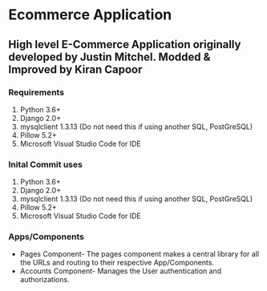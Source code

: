 
# Ecommerce Application

## High level E-Commerce Application originally developed by Justin Mitchel. Modded & Improved by Kiran Capoor

### Requirements

1. Python 3.6+
2. Django 2.0+
3. mysqlclient 1.3.13 (Do not need this if using another SQL, PostGreSQL)
4. Pillow 5.2+
5. Microsoft Visual Studio Code for IDE

### Inital Commit uses

1. Python 3.6+
2. Django 2.0+
3. mysqlclient 1.3.13 (Do not need this if using another SQL, PostGreSQL)
4. Pillow 5.2+
5. Microsoft Visual Studio Code for IDE

### Apps/Components

- Pages Component- The pages component makes a central library for all the URLs and routing to their respective App/Components.
- Accounts Component- Manages the User authentication and authorizations.